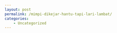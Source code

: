 ```yaml
---
layout: post
permalink: /mimpi-dikejar-hantu-tapi-lari-lambat/
categories:
    - Uncategorized
---
```


